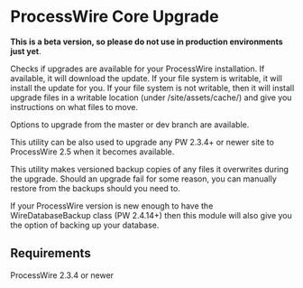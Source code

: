 # ProcessWire Core Upgrade

**This is a beta version, so please do not use in production 
environments just yet**. 

Checks if upgrades are available for your ProcessWire installation. 
If available, it will download the update. If your file system is
writable, it will install the update for you. If your file system is
not writable, then it will install upgrade files in a writable 
location (under /site/assets/cache/) and give you instructions on 
what files to move. 

Options to upgrade from the master or dev branch are available. 

This utility can be also used to upgrade any PW 2.3.4+ or newer 
site to ProcessWire 2.5 when it becomes available. 

This utility makes versioned backup copies of any files it 
overwrites during the upgrade. Should an upgrade fail for some
reason, you can manually restore from the backups should you
need to. 

If your ProcessWire version is new enough to have the 
WireDatabaseBackup class (PW 2.4.14+) then this module will
also give you the option of backing up your database. 

## Requirements

ProcessWire 2.3.4 or newer



